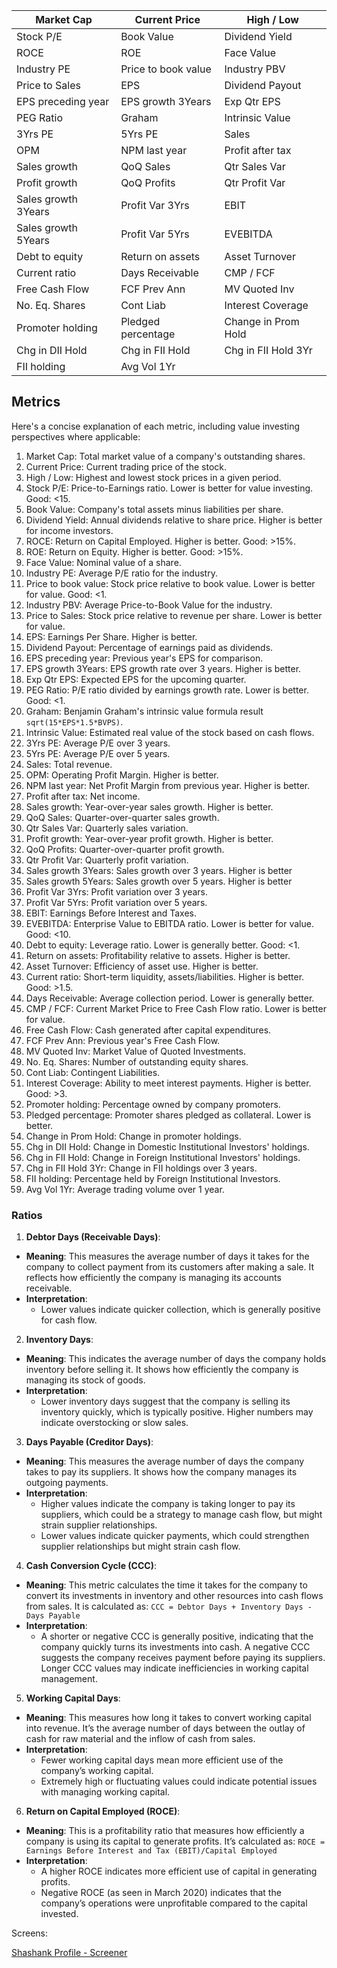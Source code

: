 | Market Cap          | Current Price       | High / Low          |
| ------------------- | ------------------- | ------------------- |
| Stock P/E           | Book Value          | Dividend Yield      |
| ROCE                | ROE                 | Face Value          |
| Industry PE         | Price to book value | Industry PBV        |
| Price to Sales      | EPS                 | Dividend Payout     |
| EPS preceding year  | EPS growth 3Years   | Exp Qtr EPS         |
| PEG Ratio           | Graham              | Intrinsic Value     |
| 3Yrs PE             | 5Yrs PE             | Sales               |
| OPM                 | NPM last year       | Profit after tax    |
| Sales growth        | QoQ Sales           | Qtr Sales Var       |
| Profit growth       | QoQ Profits         | Qtr Profit Var      |
| Sales growth 3Years | Profit Var 3Yrs     | EBIT                |
| Sales growth 5Years | Profit Var 5Yrs     | EVEBITDA            |
| Debt to equity      | Return on assets    | Asset Turnover      |
| Current ratio       | Days Receivable     | CMP / FCF           |
| Free Cash Flow      | FCF Prev Ann        | MV Quoted Inv       |
| No. Eq. Shares      | Cont Liab           | Interest Coverage   |
| Promoter holding    | Pledged percentage  | Change in Prom Hold |
| Chg in DII Hold     | Chg in FII Hold     | Chg in FII Hold 3Yr |
| FII holding         | Avg Vol 1Yr         |                     |

## Metrics

Here's a concise explanation of each metric, including value investing perspectives where applicable:

1. Market Cap: Total market value of a company's outstanding shares.
2. Current Price: Current trading price of the stock.
3. High / Low: Highest and lowest stock prices in a given period.
4. Stock P/E: Price-to-Earnings ratio. Lower is better for value investing. Good: <15.
5. Book Value: Company's total assets minus liabilities per share.
6. Dividend Yield: Annual dividends relative to share price. Higher is better for income investors.
7. ROCE: Return on Capital Employed. Higher is better. Good: >15%.
8. ROE: Return on Equity. Higher is better. Good: >15%.
9. Face Value: Nominal value of a share.
10. Industry PE: Average P/E ratio for the industry.
11. Price to book value: Stock price relative to book value. Lower is better for value. Good: <1.
12. Industry PBV: Average Price-to-Book Value for the industry.
13. Price to Sales: Stock price relative to revenue per share. Lower is better for value.
14. EPS: Earnings Per Share. Higher is better.
15. Dividend Payout: Percentage of earnings paid as dividends.
16. EPS preceding year: Previous year's EPS for comparison.
17. EPS growth 3Years: EPS growth rate over 3 years. Higher is better.
18. Exp Qtr EPS: Expected EPS for the upcoming quarter.
19. PEG Ratio: P/E ratio divided by earnings growth rate. Lower is better. Good: <1.
20. Graham: Benjamin Graham's intrinsic value formula result `sqrt(15*EPS*1.5*BVPS)`.
21. Intrinsic Value: Estimated real value of the stock based on cash flows.
22. 3Yrs PE: Average P/E over 3  years.
23. 5Yrs PE: Average P/E over 5 years.
24. Sales: Total revenue.
25. OPM: Operating Profit Margin. Higher is better.
26. NPM last year: Net Profit Margin from previous year. Higher is better.
27. Profit after tax: Net income.
28. Sales growth: Year-over-year sales growth. Higher is better.
29. QoQ Sales: Quarter-over-quarter sales growth.
30. Qtr Sales Var: Quarterly sales variation.
31. Profit growth: Year-over-year profit growth. Higher is better.
32. QoQ Profits: Quarter-over-quarter profit growth.
33. Qtr Profit Var: Quarterly profit variation.
34. Sales growth 3Years: Sales growth over 3 years. Higher is better
35. Sales growth 5Years: Sales growth over 5 years. Higher is better
36. Profit Var 3Yrs: Profit variation over 3 years.
37. Profit Var 5Yrs: Profit variation over 5 years.
38. EBIT: Earnings Before Interest and Taxes.
39. EVEBITDA: Enterprise Value to EBITDA ratio. Lower is better for value. Good: <10.
40. Debt to equity: Leverage ratio. Lower is generally better. Good: <1.
41. Return on assets: Profitability relative to assets. Higher is better.
42. Asset Turnover: Efficiency of asset use. Higher is better.
43. Current ratio: Short-term liquidity, assets/liabilities. Higher is better. Good: >1.5.
44. Days Receivable: Average collection period. Lower is generally better.
45. CMP / FCF: Current Market Price to Free Cash Flow ratio. Lower is better for value.
46. Free Cash Flow: Cash generated after capital expenditures.
47. FCF Prev Ann: Previous year's Free Cash Flow.
48. MV Quoted Inv: Market Value of Quoted Investments.
49. No. Eq. Shares: Number of outstanding equity shares.
50. Cont Liab: Contingent Liabilities.
51. Interest Coverage: Ability to meet interest payments. Higher is better. Good: >3.
52. Promoter holding: Percentage owned by company promoters.
53. Pledged percentage: Promoter shares pledged as collateral. Lower is better.
54. Change in Prom Hold: Change in promoter holdings.
55. Chg in DII Hold: Change in Domestic Institutional Investors' holdings.
56. Chg in FII Hold: Change in Foreign Institutional Investors' holdings.
57. Chg in FII Hold 3Yr: Change in FII holdings over 3 years.
58. FII holding: Percentage held by Foreign Institutional Investors.
59. Avg Vol 1Yr: Average trading volume over 1 year.


### Ratios

 1. **Debtor Days (Receivable Days)**:
   - **Meaning**: This measures the average number of days it takes for the company to collect payment from its customers after making a sale. It reflects how efficiently the company is managing its accounts receivable.
   - **Interpretation**: 
     - Lower values indicate quicker collection, which is generally positive for cash flow.
 2. **Inventory Days**:
   - **Meaning**: This indicates the average number of days the company holds inventory before selling it. It shows how efficiently the company is managing its stock of goods.
   - **Interpretation**:
     - Lower inventory days suggest that the company is selling its inventory quickly, which is typically positive. Higher numbers may indicate overstocking or slow sales.
 3. **Days Payable (Creditor Days)**:
   - **Meaning**: This measures the average number of days the company takes to pay its suppliers. It shows how the company manages its outgoing payments.
   - **Interpretation**:
     - Higher values indicate the company is taking longer to pay its suppliers, which could be a strategy to manage cash flow, but might strain supplier relationships.
     - Lower values indicate quicker payments, which could strengthen supplier relationships but might strain cash flow.
 4. **Cash Conversion Cycle (CCC)**:
   - **Meaning**: This metric calculates the time it takes for the company to convert its investments in inventory and other resources into cash flows from sales. It is calculated as:
     `CCC = Debtor Days + Inventory Days - Days Payable`
   - **Interpretation**:
     - A shorter or negative CCC is generally positive, indicating that the company quickly turns its investments into cash. A negative CCC suggests the company receives payment before paying its suppliers. Longer CCC values may indicate inefficiencies in working capital management.
 5. **Working Capital Days**:
   - **Meaning**: This measures how long it takes to convert working capital into revenue. It’s the average number of days between the outlay of cash for raw material and the inflow of cash from sales.
   - **Interpretation**:
     - Fewer working capital days mean more efficient use of the company’s working capital.
     - Extremely high or fluctuating values could indicate potential issues with managing working capital.
 6. **Return on Capital Employed (ROCE)**:
   - **Meaning**: This is a profitability ratio that measures how efficiently a company is using its capital to generate profits. It’s calculated as:
     `ROCE = Earnings Before Interest and Tax (EBIT)/Capital Employed`
   - **Interpretation**:
     - A higher ROCE indicates more efficient use of capital in generating profits.
     - Negative ROCE (as seen in March 2020) indicates that the company’s operations were unprofitable compared to the capital invested.


Screens:

[Shashank Profile - Screener](https://www.screener.in/user/78906/)